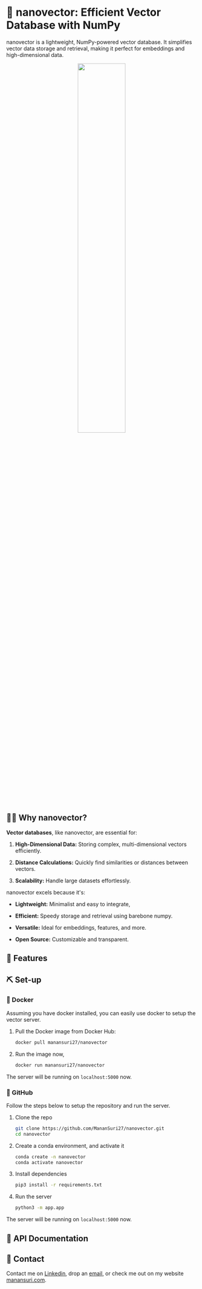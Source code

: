 # 🐞 nanovector: Efficient Vector Database with NumPy

nanovector is a lightweight, NumPy-powered vector database. It simplifies vector data storage and retrieval, making it perfect for embeddings and high-dimensional data.

<div align="center">
<img src="https://cdn.discordapp.com/attachments/933694512960774185/1135229083291226232/image.png" width="50%">
</div>

## 🙋‍♀️ Why nanovector?

**Vector databases**, like nanovector, are essential for:

1. **High-Dimensional Data:** Storing complex, multi-dimensional vectors efficiently.

2. **Distance Calculations:** Quickly find similarities or distances between vectors.

3. **Scalability:** Handle large datasets effortlessly.

nanovector excels because it's:

- **Lightweight:** Minimalist and easy to integrate, 
  
- **Efficient:** Speedy storage and retrieval using barebone numpy.

- **Versatile:** Ideal for embeddings, features, and more.

- **Open Source:** Customizable and transparent.

## 🎨 Features


## ⛏️ Set-up
### 🐳 Docker
Assuming you have docker installed, you can easily use docker to setup the vector server.

1. Pull the Docker image from Docker Hub:
   ```bash
   docker pull manansuri27/nanovector
   ```
   
2. Run the image now,
   ```bash
   docker run manansuri27/nanovector
   ```
The server will be running on `localhost:5000` now.

### 🐙 GitHub
Follow the steps below to setup the repository and run the server.

1. Clone the repo
   ```bash
   git clone https://github.com/MananSuri27/nanovector.git
   cd nanovector
   ```
3. Create a conda environment, and activate it
   ```bash
   conda create -n nanovector
   conda activate nanovector
   ```
5. Install dependencies
   ```bash
   pip3 install -r requirements.txt
   ```
7. Run the server
   ```bash
   python3 -m app.app
   ```
The server will be running on `localhost:5000` now.

## 📜 API Documentation


## 📇 Contact
Contact me on [Linkedin](https://www.linkedin.com/in/manansuri27/), drop an [email](mailto:manansuri27@gmail.com), or check me out on my website [manansuri.com](https://manansuri.com/).
